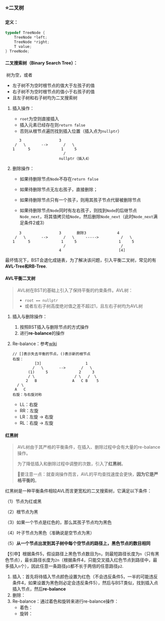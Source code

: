 ### :star:二叉树

#### 定义：

```c
typedef TreeNode {
	TreeNode *left;
	TreeNode *right;
	T value;
} TreeNode;
```

#### 二叉搜索树（Binary Search Tree）：

​	树为空，或者

- 左子树不为空时根节点的值大于左孩子的值
- 右子树不为空时根节点的值小于右孩子的值
- 且左子树和右子树均为二叉搜索树

1. 插入操作：

   - `root`为空则直接插入
   - 插入元素已经存在则`return false`
   - 否则从根节点遍历找到插入位置（插入点为`nullptr`）

   ```
      3					3
    /   \       --> 	  /   \
   1	  5				 1 	   5
   						  /
   						nullptr（插入4）
   ```

2. 删除操作：

   - 如果待删除节点`Node`不存在`return false`

   - 如果待删除节点无左右孩子，直接删除；
   - 如果待删除节点只有一个孩子，则用其孩子节点代替被删除节点
   - 如果待删除节点`Node`同时有左右孩子，则找到`Node`的后继节点`Node_next`，将其值拷贝给`Node`，然后删除`Node_next`（此时`Node_next`满足条件2或3）

   ```
      3					3		删除3				 4
    /   \       --> 	  /   \   	----->   		/   \
   1	  5				 1 	   5				   1     5
   						  /							/
   						4						   [4] 
   ```

最坏情况下，BST会退化成链表，为了解决该问题，引入平衡二叉树，常见的有**AVL-Tree和RB-Tree**.

#### AVL平衡二叉树

> AVL树在BST的基础上引入了保持平衡的约束条件。AVL树：
>
> - `root == nullptr`
> - 或者左右子树高度绝对值之差不超过1，且左右子树均为AVL树

1. 插入与删除操作：
   1. 按照BST插入与删除节点的方式操作
   2. 进行**re-balance**的操作

2. Re-balance：参考[wiki](https://zh.wikipedia.org/wiki/AVL%E6%A0%91)

   ```
   // []表示失去平衡的节点，()表示新的根节点 
   右旋：
             [3]					1		
            /   \       --> 	  /   \   	
          (1)	  5				 2 	   3				   
          / \                  / \   /  \			
         2   B                A   C B    5						   
   	 / \
   	A	C
   右旋：与右旋对称
   ```

   - LL：右旋
   - RR：左旋
   - LR：左旋 -> 右旋
   - RL：右旋 -> 左旋

#### 红黑树 

> AVL树由于其严格的平衡条件，在插入、删除过程中会有大量的re-balance操作。
>
> 为了降低插入和删除过程中调整的次数，引入了**红黑树**。
>
> :star2:要注意一点：就查询操作而言，AVL的平均查找速度会更快，**因为它是严格平衡的**。

红黑树是一种平衡条件相较AVL而言更宽松的二叉搜索树，它满足以下条件：

（1）节点为红或黑

（2）根节点为黑

（3）如果一个节点是红色的，那么其孩子节点均为黑色

（4）叶子节点为黑色（准确说是空节点为黑）

（5）**从一个节点出发到其子树中每个空节点的路径上，黑色节点的数目相同**

【引申】根据条件5，假设路径上黑色节点数目为`n`，则最短路径长度为`n`（只有黑色节点），最长路径长度为`2n`（根据条件4，只能交叉插入红色节点到路径中，最多插入`n`个），因此任意一条路径`p1`都不长于两倍的任意路径`p2`.

1. 插入：首先将待插入节点颜色设置为红色（不会违反条件5，一半的可能违反条件4，如果设置为黑色则必定会违反条件5），然后与BST类似，找到插入点插入节点，然后**re-balance**
2. 删除：
3. Re-balance：通过着色和旋转来进行re-balance操作：
   - 着色：
   - 旋转：

